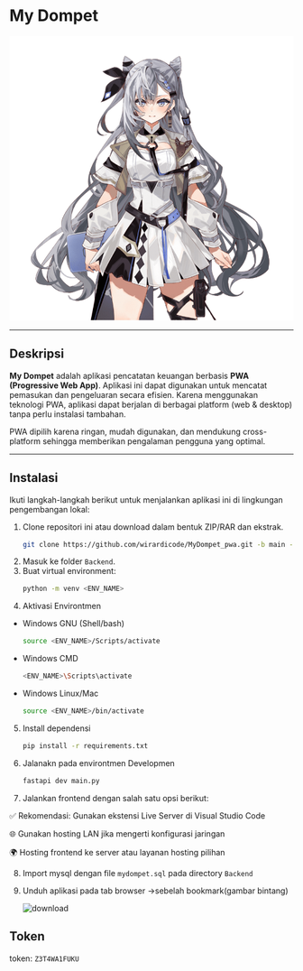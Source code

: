# My Dompet

![zta](bezabub.png)

---

## Deskripsi

**My Dompet** adalah aplikasi pencatatan keuangan berbasis **PWA (Progressive Web App)**. Aplikasi ini dapat digunakan untuk mencatat pemasukan dan pengeluaran secara efisien. Karena menggunakan teknologi PWA, aplikasi dapat berjalan di berbagai platform (web & desktop) tanpa perlu instalasi tambahan.

PWA dipilih karena ringan, mudah digunakan, dan mendukung cross-platform sehingga memberikan pengalaman pengguna yang optimal.

---

## Instalasi

Ikuti langkah-langkah berikut untuk menjalankan aplikasi ini di lingkungan pengembangan lokal:

1. Clone repositori ini atau download dalam bentuk ZIP/RAR dan ekstrak.
   ```bash
   git clone https://github.com/wirardicode/MyDompet_pwa.git -b main --single-branch
   
3. Masuk ke folder `Backend`.
4. Buat virtual environment:
   ```bash
   python -m venv <ENV_NAME>
5. Aktivasi Environtmen
- Windows GNU (Shell/bash)
     ```bash
     source <ENV_NAME>/Scripts/activate
- Windows CMD
    ```bash
    <ENV_NAME>\Scripts\activate
- Windows Linux/Mac
    ```bash
    source <ENV_NAME>/bin/activate
5. Install dependensi
    ```bash
    pip install -r requirements.txt
6. Jalanakn pada environtmen Developmen
     ```bash
     fastapi dev main.py
7. Jalankan frontend dengan salah satu opsi berikut:

✅ Rekomendasi: Gunakan ekstensi Live Server di Visual Studio Code

🌐 Gunakan hosting LAN jika mengerti konfigurasi jaringan

🌍 Hosting frontend ke server atau layanan hosting pilihan

8. Import mysql dengan file `mydompet.sql` pada directory `Backend`
9. Unduh aplikasi pada tab browser ->sebelah bookmark(gambar bintang)
    
   ![download](donwload.png)

## Token
token: `Z3T4WA1FUKU`
